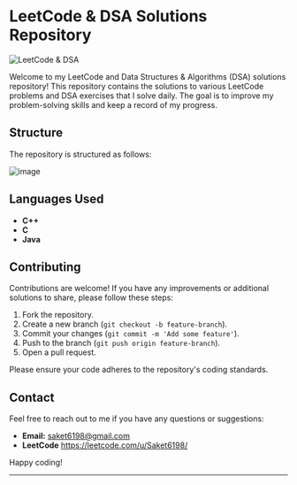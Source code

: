 # LeetCode & DSA Solutions Repository

![LeetCode & DSA](https://img.shields.io/badge/LeetCode-DSA-orange)

Welcome to my LeetCode and Data Structures & Algorithms (DSA) solutions repository! This repository contains the solutions to various LeetCode problems and DSA exercises that I solve daily. The goal is to improve my problem-solving skills and keep a record of my progress.

## Structure

The repository is structured as follows:

![image](https://github.com/Saket6198/DSA-Leetcode/assets/137860573/c4b739a3-4135-49b4-85be-a68fb233ffd3)


## Languages Used

- **C++**
- **C**
- **Java**


## Contributing

Contributions are welcome! If you have any improvements or additional solutions to share, please follow these steps:

1. Fork the repository.
2. Create a new branch (`git checkout -b feature-branch`).
3. Commit your changes (`git commit -m 'Add some feature'`).
4. Push to the branch (`git push origin feature-branch`).
5. Open a pull request.

Please ensure your code adheres to the repository's coding standards.

## Contact

Feel free to reach out to me if you have any questions or suggestions:

- **Email:** saket6198@gmail.com
- **LeetCode** https://leetcode.com/u/Saket6198/

Happy coding!

---
